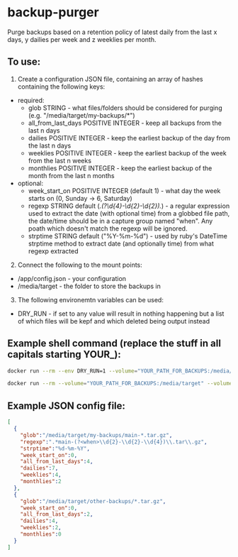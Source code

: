 # backup-purger
Purge backups based on a retention policy of latest daily from the last x days, y dailies per week and z weeklies per month.

## To use:
1. Create a configuration JSON file, containing an array of hashes containing the following keys:
  * required:
    * glob STRING - what files/folders should be considered for purging (e.g. "/media/target/my-backups/*")
    * all_from_last_days POSITIVE INTEGER - keep all backups from the last n days
    * dailies POSITIVE INTEGER - keep the earliest backup of the day from the last n days
    * weeklies POSITIVE INTEGER - keep the earliest backup of the week from the last n weeks
    * monthlies POSITIVE INTEGER - keep the earliest backup of the month from the last n months
  * optional:
    * week_start_on POSITIVE INTEGER (default 1) - what day the week starts on (0, Sunday -> 6, Saturday)
    * regexp  STRING default (.*(?<when>\d{4}-\d{2}-\d{2}).*) - a regular expression used to extract the date (with optional time) from a globbed file path, the date/time should be in a capture group named "when". Any poath which doesn't match the regexp will be ignored.
    * strptime STRING default ("%Y-%m-%d") - used by ruby's DateTime strptime method to extract date (and optionally time) from what regexp extracted
2. Connect the following to the mount points:
  * /app/config.json - your configuration
  * /media/target - the folder to store the backups in
3. The following environemtn variables can be used:
  * DRY_RUN - if set to any value will result in nothing happening but a list of which files will be kepf and which deleted being output instead

## Example shell command (replace the stuff in all capitals starting YOUR_):
```bash
docker run --rm --env DRY_RUN=1 --volume="YOUR_PATH_FOR_BACKUPS:/media/target" --volume="TOUR_CONFIG_JSON:/app/config.json" robertgauld/backup-purger:latest

docker run --rm --volume="YOUR_PATH_FOR_BACKUPS:/media/target" --volume="TOUR_CONFIG_JSON:/app/config.json" robertgauld/backup-purger:latest
```

## Example JSON config file:
```json
[
  {
    "glob":"/media/target/my-backups/main-*.tar.gz",
    "regexp":".*main-(?<when>\\d{2}-\\d{2}-\\d{4})\\.tar\\.gz",
    "strptime":"%d-%m-%Y",
    "week_start_on":0,
    "all_from_last_days":4,
    "dailies":7,
    "weeklies":4,
    "monthlies":2
  },
  {
    "glob":"/media/target/other-backups/*.tar.gz",
    "week_start_on":0,
    "all_from_last_days":2,
    "dailies":4,
    "weeklies":2,
    "monthlies":0
  }
]
```
